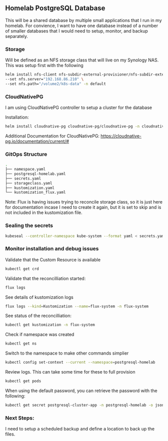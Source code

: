 ## Homelab PostgreSQL Database
This will be a shared database by multiple small applications that I run in my homelab.  For convience, I want to have one database instead of a number of smaller databases that I would need to setup, monitor, and backup separately.  

### Storage
Will be defined as an NFS storage class that will live on my Synology NAS.  This was setup first with the following

```bash
helm install nfs-client nfs-subdir-external-provisioner/nfs-subdir-external-provisioner \
--set nfs.server="192.168.86.210" \
--set nfs.path="/volume2/k8s-data" -n default
```

### CloudNativePG
I am using CloudNativePG controller to setup a cluster for the database

Installation:
```bash
helm install cloudnative-pg cloudnative-pg/cloudnative-pg -n cloudnative-pg
```

Additional Documentation for CloudNativePG:  https://cloudnative-pg.io/documentation/current/#

### GitOps Structure

```bash
.
├── namespace.yaml
├── postgresql-homelab.yaml
├── secrets.yaml
├── storageclass.yaml
├── kustomization.yaml
└── kustomization_flux.yaml
```

Note: Flux is having issues trying to reconcile storage class, so it is just here for documentation incase I need to
create it again, but it is set to skip and is not included in the kustomization file.

### Sealing the secrets

```bash
kubeseal --controller-namespace kube-system --format yaml < secrets.yaml > sealed-postgres-secret.yaml
```

### Monitor installation and debug issues
Validate that the Custom Resource is available
```bash
kubectl get crd
```

Validate that the reconcilliation started:
```bash
flux logs
```

See details of kustomization logs
```bash
flux logs --kind=Kustomization --name=flux-system -n flux-system
```


See status of the reconcilliation:
```bash
kubectl get kustomization -n flux-system
```

Check if namespace was created
```bash
kubectl get ns
```

Switch to the namespace to make other commands simplier
```bash
kubectl config set-context --current --namespace=postgresql-homelab
```

Review logs.  This can take some time for these to full provision
```bash
kubectl get pods
```

When using the default password, you can retrieve the password with the following:
```bash
kubectl get secret postgresql-cluster-app -n postgresql-homelab -o jsonpath='{.data.password}' | base64 --decode
```


### Next Steps:
I need to setup a scheduled backup and define a location to back up the files.